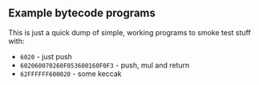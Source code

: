 ## Example bytecode programs

This is just a quick dump of simple, working programs to smoke test stuff with:

-   `6020` - just push
-   `602060070260F053600160F0F3` - push, mul and return
-   `62FFFFFF600020` - some keccak
